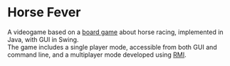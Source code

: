 # Horse Fever
A videogame based on a [board game](https://boardgamegeek.com/boardgame/58110/horse-fever) about horse racing, implemented in Java, with GUI in Swing.<br>
The game includes a single player mode, accessible from both GUI and command line, and a multiplayer mode developed using [RMI](https://en.wikipedia.org/wiki/Java_remote_method_invocation).
